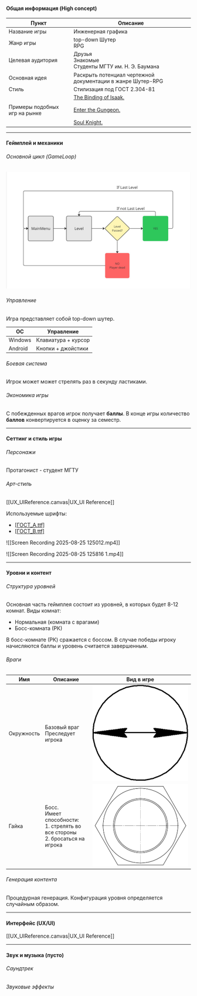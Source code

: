 
#### Общая информация (High concept)

| Пункт                         | Описание                                                                                                                                                                                                                                                                                                                                                                                                                                                                                                     |
| ----------------------------- | ------------------------------------------------------------------------------------------------------------------------------------------------------------------------------------------------------------------------------------------------------------------------------------------------------------------------------------------------------------------------------------------------------------------------------------------------------------------------------------------------------------ |
| Название игры                 | Инженерная графика                                                                                                                                                                                                                                                                                                                                                                                                                                                                                           |
| Жанр игры                     | top-down Шутер<br>RPG                                                                                                                                                                                                                                                                                                                                                                                                                                                                                        |
| Целевая аудитория             | Друзья<br>Знакомые<br>Студенты МГТУ им. Н. Э. Баумана                                                                                                                                                                                                                                                                                                                                                                                                                                                        |
| Основная идея                 | Раскрыть потенциал чертежной документации в жанре Шутер-RPG                                                                                                                                                                                                                                                                                                                                                                                                                                                  |
| Стиль                         | Стилизация под ГОСТ 2.304-81                                                                                                                                                                                                                                                                                                                                                                                                                                                                                 |
| Примеры подобных игр на рынке | [The Binding of Isaak.](https://ru.wikipedia.org/wiki/The_Binding_of_Isaac#%D0%A1%D1%8E%D0%B6%D0%B5%D1%82) <br><br>[Enter the Gungeon.](https://ru.wikipedia.org/wiki/Enter_the_Gungeon)<br><br>[Soul Knight.](https://soul-knight.fandom.com/ru/wiki/Soul_Knight#:~:text=Soul%20Knight%20\(%D1%80%D1%83%D1%81.,%D0%98%D0%B3%D1%80%D0%B0%20%D1%81%D0%BE%D0%B7%D0%B4%D0%B0%D0%BD%D0%B0%20%D0%B2%20%D0%BF%D0%B8%D0%BA%D1%81%D0%B5%D0%BB%D1%8C%D0%BD%D0%BE%D0%B9%20%D0%B3%D1%80%D0%B0%D1%84%D0%B8%D0%BA%D0%B5.) |

---
#### Геймплей и механики
###### Основной цикл (GameLoop)
![[GameLoop.jpg]](files/GameLoop.jpg)

###### Управление
Игра представляет собой top-down шутер. 

| ОС      | Управление          |
| ------- | ------------------- |
| Windows | Клавиатура + курсор |
| Android | Кнопки + джойстики  |

###### Боевая система
Игрок может может стрелять раз в секунду ластиками.

###### Экономика игры
С побежденных врагов игрок получает **баллы**.  В конце игры количество **баллов** конвертируется в оценку за семестр.

---
#### Сеттинг и стиль игры
###### Персонажи
Протагонист - студент МГТУ
###### Арт-стиль
[[UX_UIReference.canvas|UX_UI Reference]]

Используемые шрифты:
- [[ГОСТ_A.ttf]](files/ГОСТ_A.ttf)
- [[ГОСТ_B.ttf]](files/ГОСТ_B.ttf)

![[Screen Recording 2025-08-25 125012.mp4]]

![[Screen Recording 2025-08-25 125816 1.mp4]]


---
#### Уровни и контент
###### Структура уровней
Основная часть геймплея состоит из уровней, в которых будет 8-12 комнат. 
Виды комнат:
- Нормальная (комната с врагами)
- Босс-комната (РК)


В босс-комнате (РК) сражается с боссом. В случае победы игроку начисляются баллы и уровень считается завершенным.
###### Враги

| Имя        | Описание                                                                             | Вид в игре                                |
| ---------- | ------------------------------------------------------------------------------------ | ----------------------------------------- |
| Окружность | Базовый враг<br>Преследует игрока                                                    | ![[Окружность.png]](files/Окружность.png) |
| Гайка      | Босс. <br>Имеет способности:<br>1. стрелять во все стороны<br>2. бросаться на игрока | ![[ГайкаEnemy.png]](files/ГайкаEnemy.png) |


###### Генерация контента
Процедурная генерация.
Конфигурация уровня определяется случайным образом.

---
#### Интерфейс (UX/UI)
[[UX_UIReference.canvas|UX_UI Reference]]

---
#### Звук и музыка (пусто)
###### Саундтрек

###### Звуковые эффекты
